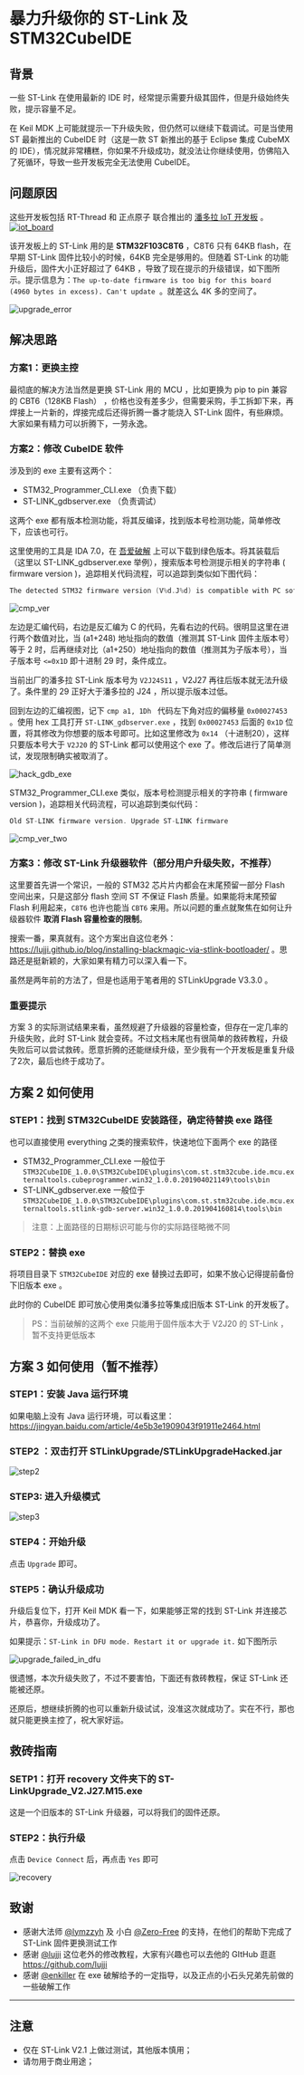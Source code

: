 # 暴力升级你的 ST-Link 及 STM32CubeIDE 

## 背景

一些 ST-Link 在使用最新的 IDE 时，经常提示需要升级其固件，但是升级始终失败，提示容量不足。

在 Keil MDK 上可能就提示一下升级失败，但仍然可以继续下载调试。可是当使用 ST 最新推出的 CubeIDE 时（这是一款 ST 新推出的基于 Eclipse 集成 CubeMX 的 IDE），情况就非常糟糕，你如果不升级成功，就没法让你继续使用，仿佛陷入了死循环，导致一些开发板完全无法使用 CubeIDE。

## 问题原因

这些开发板包括 RT-Thread 和 正点原子 联合推出的 [潘多拉 IoT 开发板](https://item.taobao.com/item.htm?spm=a230r.1.14.4.381759c10S57Js&id=583527145598&ns=1&abbucket=9#detail) 。[![iot_board](docs/images/iot_board.png)](https://item.taobao.com/item.htm?spm=a230r.1.14.4.381759c10S57Js&id=583527145598&ns=1&abbucket=9#detail)

该开发板上的 ST-Link 用的是 **STM32F103C8T6** ，C8T6 只有 64KB flash，在早期 ST-Link 固件比较小的时候，64KB 完全是够用的。但随着 ST-Link 的功能升级后，固件大小正好超过了 64KB ，导致了现在提示的升级错误，如下图所示。提示信息为：`The up-to-date firmware is too big for this board (4960 bytes in excess). Can't update `。就差这么 4K 多的空间了。

![upgrade_error](docs/images/upgrade_error.png)

## 解决思路

### 方案1：更换主控

最彻底的解决方法当然是更换 ST-Link 用的 MCU ，比如更换为 pip to pin 兼容的 CBT6（128KB  Flash） ，价格也没有差多少，但需要采购，手工拆卸下来，再焊接上一片新的，焊接完成后还得折腾一番才能烧入 ST-Link 固件，有些麻烦。大家如果有精力可以折腾下，一劳永逸。

### 方案2：修改 CubeIDE 软件

涉及到的 exe 主要有这两个：

- STM32_Programmer_CLI.exe （负责下载）
- ST-LINK_gdbserver.exe （负责调试）

这两个 exe 都有版本检测功能，将其反编译，找到版本号检测功能，简单修改下，应该也可行。

这里使用的工具是 IDA 7.0，在 [吾爱破解](https://www.52pojie.cn/thread-675251-1-1.html) 上可以下载到绿色版本。将其装载后（这里以 ST-LINK_gdbserver.exe 举例），搜索版本号检测提示相关的字符串 ( firmware version )，追踪相关代码流程，可以追踪到类似如下图代码：

```c
The detected STM32 firmware version (V%d.J%d) is compatible with PC software but is not the most recent one
```

![cmp_ver](docs/images/cmp_ver.png)

左边是汇编代码，右边是反汇编为 C 的代码，先看右边的代码。很明显这里在进行两个数值对比，当 (a1+248) 地址指向的数值（推测其 ST-Link 固件主版本号）等于 2 时，后再继续对比（a1+250）地址指向的数值（推测其为子版本号），当子版本号 `<=0x1D` 即十进制 29 时，条件成立。

当前出厂的潘多拉 ST-Link 版本号为 `V2J24S11` ，V2J27 再往后版本就无法升级了。条件里的 29 正好大于潘多拉的 J24  ，所以提示版本过低。

回到左边的汇编视图，记下 `cmp a1, 1Dh ` 代码左下角对应的偏移量 `0x00027453` 。使用 hex 工具打开 `ST-LINK_gdbserver.exe` ，找到 `0x00027453`  后面的 `0x1D` 位置，将其修改为你想要的版本号即可。比如这里修改为 `0x14` （十进制20），这样只要版本号大于 `V2J20` 的 ST-Link 都可以使用这个 exe 了。修改后进行了简单测试，发现限制确实被取消了。

 ![hack_gdb_exe](docs/images/hack_gdb_exe.png)

STM32_Programmer_CLI.exe 类似，版本号检测提示相关的字符串 ( firmware version )，追踪相关代码流程，可以追踪到类似代码：

```c
Old ST-LINK firmware version. Upgrade ST-LINK firmware
```

![cmp_ver_two](/docs/images/cmp_ver_two.png)



### 方案3：修改 ST-Link 升级器软件（部分用户升级失败，不推荐）

这里要首先讲一个常识，一般的 STM32 芯片片内都会在末尾预留一部分 Flash 空间出来，只是这部分 flash 空间 ST 不保证 Flash 质量。如果能将末尾预留 Flash 利用起来，`C8T6` 也许也能当 `CBT6` 来用。所以问题的重点就聚焦在如何让升级器软件 **取消 Flash 容量检查的限制**。

搜索一番，果真就有。这个方案出自这位老外：https://lujji.github.io/blog/installing-blackmagic-via-stlink-bootloader/ 。思路还是挺新颖的，大家如果有精力可以深入看一下。

虽然是两年前的方法了，但是也适用于笔者用的 STLinkUpgrade V3.3.0 。

### 重要提示

方案 3 的实际测试结果来看，虽然规避了升级器的容量检查，但存在一定几率的升级失败，此时 ST-Link 就会变砖。不过文档末尾也有很简单的救砖教程，升级失败后可以尝试救砖。愿意折腾的还能继续升级，至少我有一个开发板是重复升级了2次，最后也终于成功了。

## 方案 2 如何使用

### STEP1：找到 STM32CubeIDE 安装路径，确定待替换 exe 路径

也可以直接使用 everything 之类的搜索软件，快速地位下面两个 exe 的路径

- STM32_Programmer_CLI.exe  一般位于 `STM32CubeIDE_1.0.0\STM32CubeIDE\plugins\com.st.stm32cube.ide.mcu.externaltools.cubeprogrammer.win32_1.0.0.201904021149\tools\bin`
- ST-LINK_gdbserver.exe 一般位于 `STM32CubeIDE_1.0.0\STM32CubeIDE\plugins\com.st.stm32cube.ide.mcu.externaltools.stlink-gdb-server.win32_1.0.0.201904160814\tools\bin`

> 注意：上面路径的日期标识可能与你的实际路径略微不同

### STEP2：替换 exe 

将项目目录下 `STM32CubeIDE` 对应的 exe 替换过去即可，如果不放心记得提前备份下旧版本 exe 。

此时你的 CubeIDE 即可放心使用类似潘多拉等集成旧版本 ST-Link 的开发板了。

> PS：当前破解的这两个 exe 只能用于固件版本大于 V2J20  的 ST-Link ，暂不支持更低版本

## 方案 3 如何使用（暂不推荐）

### STEP1：安装 Java 运行环境

如果电脑上没有 Java 运行环境，可以看这里：https://jingyan.baidu.com/article/4e5b3e1909043f91911e2464.html

### STEP2 ：双击打开 STLinkUpgrade/STLinkUpgradeHacked.jar

![step2](docs/images/step2.png)

### STEP3: 进入升级模式

![step3](docs/images/step3.png)

### STEP4：开始升级

点击 `Upgrade` 即可。

### STEP5：确认升级成功

升级后复位下，打开 Keil MDK 看一下，如果能够正常的找到 ST-Link 并连接芯片，恭喜你，升级成功了。

如果提示：`ST-Link in DFU mode. Restart it or upgrade it.` 如下图所示

![upgrade_failed_in_dfu](docs/images/upgrade_failed_in_dfu.png)

很遗憾，本次升级失败了，不过不要害怕，下面还有救砖教程，保证 ST-Link 还能被还原。

还原后，想继续折腾的也可以重新升级试试，没准这次就成功了。实在不行，那也就只能更换主控了，祝大家好运。

## 救砖指南

### SETP1：打开 recovery 文件夹下的 ST-LinkUpgrade_V2.J27.M15.exe

这是一个旧版本的 ST-Link 升级器，可以将我们的固件还原。

### STEP2：执行升级

点击 `Device Connect` 后，再点击 `Yes` 即可

![recovery](docs/images/recovery.png)

## 致谢

- 感谢大法师 [@lymzzyh](https://github.com/lymzzyh) 及 小白 [@Zero-Free](https://github.com/Zero-Free) 的支持，在他们的帮助下完成了 ST-Link 固件更换测试工作
- 感谢 [@lujji](https://github.com/lujji) 这位老外的修改教程，大家有兴趣也可以去他的 GItHub 逛逛 https://github.com/lujji
- 感谢 [@enkiller](<https://github.com/enkiller>) 在 exe 破解给予的一定指导，以及正点的小石头兄弟先前做的一些破解工作

-----

## 注意

- 仅在 ST-Link V2.1 上做过测试，其他版本慎用；
- 请勿用于商业用途；


